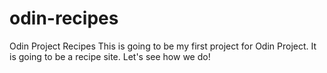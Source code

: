 # odin-recipes
Odin Project Recipes
This is going to be my first project for Odin Project. It is going to be a recipe site. Let's see how we do!